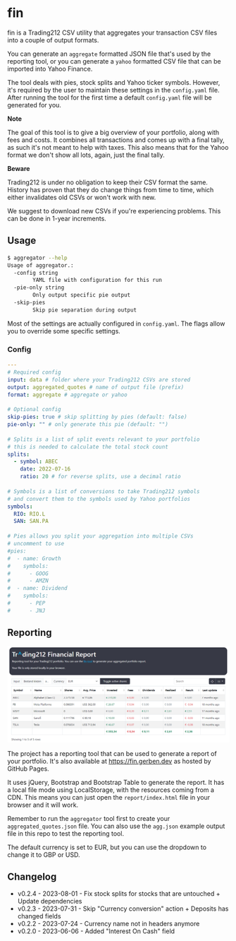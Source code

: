 # fin

fin is a Trading212 CSV utility that aggregates your transaction CSV files into a couple of output formats.

You can generate an `aggregate` formatted JSON file that's used by the reporting tool,
or you can generate a `yahoo` formatted CSV file that can be imported into Yahoo Finance.

The tool deals with pies, stock splits and Yahoo ticker symbols. However, it's required by the user
to maintain these settings in the `config.yaml` file. After running the tool for the first time
a default `config.yaml` file will be generated for you.

**Note**

The goal of this tool is to give a big overview of your portfolio, along with fees and costs.
It combines all transactions and comes up with a final tally, as such it's not meant to help with taxes.
This also means that for the Yahoo format we don't show all lots, again, just the final tally.

**Beware**

Trading212 is under no obligation to keep their CSV format the same. History has proven that they
do change things from time to time, which either invalidates old CSVs or won't work with new.

We suggest to download new CSVs if you're experiencing problems. This can be done in 1-year increments.

## Usage

```bash
$ aggregator --help
Usage of aggregator.:
  -config string
        YAML file with configuration for this run
  -pie-only string
        Only output specific pie output
  -skip-pies
        Skip pie separation during output
```

Most of the settings are actually configured in `config.yaml`. The flags allow you to override some specific settings.

### Config

```yaml
---
# Required config
input: data # folder where your Trading212 CSVs are stored
output: aggregated_quotes # name of output file (prefix)
format: aggregate # aggregate or yahoo

# Optional config
skip-pies: true # skip splitting by pies (default: false)
pie-only: "" # only generate this pie (default: "")

# Splits is a list of split events relevant to your portfolio
# this is needed to calculate the total stock count
splits:
  - symbol: ABEC
    date: 2022-07-16
    ratio: 20 # for reverse splits, use a decimal ratio

# Symbols is a list of conversions to take Trading212 symbols
# and convert them to the symbols used by Yahoo portfolios
symbols:
  RIO: RIO.L
  SAN: SAN.PA

# Pies allows you split your aggregation into multiple CSVs
# uncomment to use
#pies:
#  - name: Growth
#    symbols:
#      - GOOG
#      - AMZN
#  - name: Dividend
#    symbols:
#      - PEP
#      - JNJ
```

## Reporting

![Screenshot of the reporting UI](report/reporting.png)

The project has a reporting tool that can be used to generate a report of your portfolio.
It's also available at https://fin.gerben.dev as hosted by GitHub Pages.

It uses jQuery, Bootstrap and Bootstrap Table to generate the report. It has a local file mode using LocalStorage,
with the resources coming from a CDN. This means you can just open the `report/index.html` file in your browser
and it will work.

Remember to run the `aggregator` tool first to create your `aggregated_quotes.json` file. You can also
use the `agg.json` example output file in this repo to test the reporting tool.

The default currency is set to EUR, but you can use the dropdown to change it to GBP or USD.


## Changelog

- v0.2.4 - 2023-08-01 - Fix stock splits for stocks that are untouched + Update dependencies
- v0.2.3 - 2023-07-31 - Skip "Currency conversion" action + Deposits has changed fields
- v0.2.2 - 2023-07-24 - Currency name not in headers anymore
- v0.2.0 - 2023-06-06 - Added "Interest On Cash" field